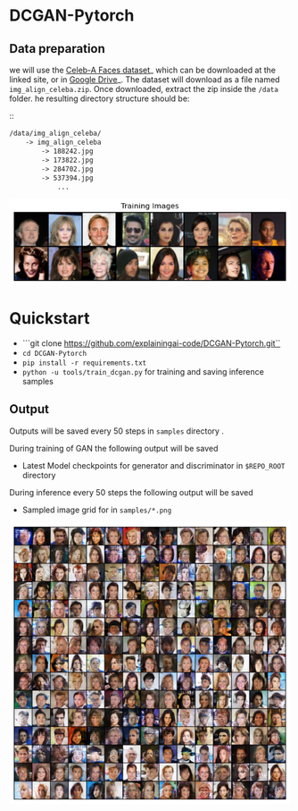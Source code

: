 # DCGAN-Pytorch


## Data preparation

we will use the [Celeb-A Faces dataset](http://mmlab.ie.cuhk.edu.hk/projects/CelebA.html)_ which can be downloaded at the linked site, or in [Google Drive](https://drive.google.com/drive/folders/0B7EVK8r0v71pTUZsaXdaSnZBZzg)_. The dataset will download as a file named ``img_align_celeba.zip``.
Once downloaded, extract the zip inside the ``/data`` folder. he resulting directory structure should be:


::
```
/data/img_align_celeba/
    -> img_align_celeba  
        -> 188242.jpg
        -> 173822.jpg
        -> 284702.jpg
        -> 537394.jpg
            ...
```
![Training Data](images/train_data.png)

# Quickstart
* ```git clone https://github.com/explainingai-code/DCGAN-Pytorch.git``
* ```cd DCGAN-Pytorch```
* ```pip install -r requirements.txt```
* ```python -u tools/train_dcgan.py``` for training and saving inference samples

## Output 
Outputs will be saved every 50 steps in `samples` directory .

During training of GAN the following output will be saved 
* Latest Model checkpoints for generator and discriminator  in ```$REPO_ROOT``` directory

During inference every 50 steps the following output will be saved
* Sampled image grid for in ```samples/*.png``` 

![Training Data](images/output.png)


